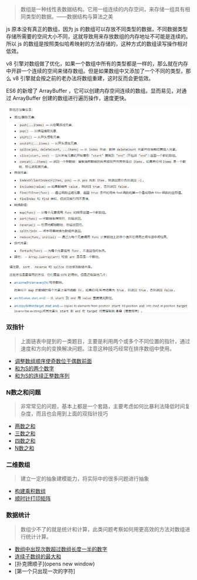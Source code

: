 > 数组是一种线性表数据结构。它用一组连续的内存空间，来存储一组具有相同类型的数据。——数据结构与算法之美

js 原本没有真正的数组，因为 js 的数组可以存放不同类型的数据，不同数据类型存储所需要的空间大小不同，这就导致用来存放数组的内存地址不可能是连续的。所以 js 的数组是按照类似哈希映射的方法存储的，这种方式的数组读写操作相对低效。

v8 引擎对数组做了优化，如果一个数组中所有的类型都是一样的，那么就在内存中开辟一个连续的空间来储存数组。但是如果数组中又添加了一个不同的类型，那么 v8 引擎就会按之前的老办法将数组重建，这时反而会更低效。

ES6 的新增了 ArrayBuffer ，它可以创建内存空间连续的数组。显而易见，对通过 ArrayBuffer 创建的数组进行遍历操作，速度更快。

![Alt text](../images/image-5.png)

### 双指针

> 上面链表中提到的一类题目，主要是利用两个或多个不同位置的指针，通过速度和方向的变换解决问题。注意这种技巧经常在排序数组中使用。

- [调整数组顺序使奇数位于偶数前面](./数组/调整数组顺序使奇数位于偶数前面.md)
- [和为S的两个数字](./数组/和为S的两个数字.md)
- [和为S的连续正整数序列](./数组/和为S的连续正整数序列.md)

### N数之和问题

> 非常常见的问题，基本上都是一个套路，主要考虑如何比暴利法降低时间复杂度，而且也会用到上面的双指针技巧

- [两数之和](./数组/两数之和)
- [三数之和](./数组/三数之和)
- [四数之和](./数组/四数之和)
- [N数之和](./数组/N数之和)

### 二维数组

> 建立一定的抽象建模能力，将实际中的很多问题进行抽象

- [构建乘积数组](./数组/构建乘积数组)
- [顺时针打印矩阵](./数组/顺时针打印矩阵)


### 数据统计

> 数组少不了的就是统计和计算，此类问题考察如何用更高效的方法对数组进行统计计算。

- [数组中出现次数超过数组长度一半的数字](./数组/数组中出现次数超过数组长度一半的数字.md)
- [连续子数组的最大和](./数组/连续子数组的最大和.md)
- [扑克牌顺子](opens new window)
- [第一个只出现一次的字符]